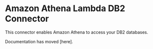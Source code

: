 # Amazon Athena Lambda DB2 Connector

This connector enables Amazon Athena to access your DB2 databases.

Documentation has moved [here].